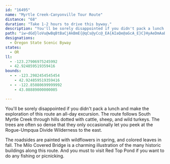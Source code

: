 ```yaml
---
id: "16495"
name: "Myrtle Creek-Canyonville Tour Route"
distance: "68"
duration: "Take 1-2 hours to drive this byway."
description: "You'll be sorely disappointed if you didn't pack a lunch and make the exploration of this route an all-day excursion. The route follows South Myrtle Creek through hills dotted with cattle, sheep, and wild turkeys."
path: "iw~dGd}loVu@wBqBtBaCjAkBmE{@qCs@yCc@_EA{AIaQe@aGcA_E}C}HyAeDmAaB_CyByLmG_CmBcBmBeAiB_AyBaAiEsCoQkAaG]kAoB{D}EsE}@kAkA_Cy@eC_@iCsBkZw@_GeAoDiBiCyQ}OmFmFgCaDmFmFySaNeA{@wFyFsEmDwCkA{KuCiBw@y@g@gGmFaNkEsAg@cAs@mEmFaFmCeEyDmDeCsAuAwK{MyJyMkBuC{AkEg@iBQeAGkAcAk_@SoUa@sGg@iFoCuOmHwZq@yDk@yDcAoRUiCqBgMqB}K{CiSOsCBy@^gFYeIXyBh@sCx@aE|AkFdBgHvCqHzB}H`EqL?sBwBkIEgB|@gFd@uDHsENmAbAyDd@sC\\sIt@kBlAgAzTD`E|@xO`FnCzAx@r@xApB`FrEzK`GxA`Ax@pAhCnF|AbChAtA~@j@zB`ApA\\~A@lEe@hA[|ByA~AsBx@qAr@aBdA{EvEiYn@eBn@mAl@s@~AqCRkAJiABsAEw@S_Bw@yBsJyRsBgJgCaN{@eI]uAy@kBuDuFm@sAyCaKY_BBsCrCuL~B{OlAkCxS_UrDmDrRuPtDgC~K_F~BsA`CqBdAmB|BaCr@m@n@QdAGnADxA^vA@dA?nAWhB}Av@eBb@yBZ}CHmD?oEe@qEg@iDa@sJNuId@gCj@sBpDqHXsANoADeAEkB_@iBw@qBiAkAgOeM{MmQgE{H}@eC{@uDc@cC_@uCMsBBsBNgD^_BnAkDbAuDTeB\\uCDyBByJ^gDx@mEr@{GN}@z@iCtHaXnAiGxByPr@{CdCgDr@_Br@sBdC{JjDuFbAyCVeCFsJt@wJd@mD|BmFjLmVvF}Lr@{BTeBd@sIbAmHrBiJRmDaCoR_BgKe@}MMeFAoFs@cSe@iCs@yB_AiBiBaC{BcBsF_AmGBuAOgC{@eAs@gD_BmAs@iBwBs@iAk@mBwAyJU_CeAuj@?sKPgDv@iHTqHKoFIy@JmEjCcTrBiGx@gFMyEu@mDmBsBaBa@{AI}@CiBPkEfCqGdGu@EuAiB{FoMCsBZaCh@{ChBwDx@u@rFsDtHuGtAqBfD{JrDuM^yBh@_FHuB?_HJyBv@sF`@oBx@_Bl@q@bCuArDqAlBKdBDdJlAnAA~@k@t@mAV_BI_D_@iGEaDVkDfAuFzJi\\hIoRr@sC\\eCN{BH{A?sCS}DsDud@y@yGoAiIMwB?cGb@}ErDkXNyC?eBU}EHy@n@eDrCiKSWYaC{@yBmPuSuAaBaFyBsAqAaAoBmCeHoJoXu@aByBmDmAsAiA_AiCgBeKmEiFaByBcBsA{AyCsEm@mCKgCD_Ch@aH?sC_@_CiAaDqAiBuAaAmAyAiCgGs@aAy@s@gI_Dk@Ky@?y@ZyB|Bi@RcASuAm@{AcA_AuBe@sCE{Ns@{FyAgEoAyBkE_FuCyDgF}KsCaHU}@c@aEEmCTkEhB}LDsAE_BOq@sCoEy@yCUkEXiF?cAYoD_@gC}AsDkGgKk@_BwBuLkA_Fo@{AsN}OwIsDyDqA}DmA}BKcC_@oA_A{E{I_A{CoBmJ_@kFWoAWw@w@yAIa@sEwF}DqIsJcPmDyGwA}AuCgA_@Ss@y@UaAsAwKmB}D}@_AeAi@gJsCaCi@y@hAk@JoAyAi@McA?yBdBcCfAc@G{@_ByAf@YKI[Hg@DyAUiAm@g@_AqBOg@XsA@_@Im@We@wCsBSYGSCsAIk@eByCWWa@MwBa@yPiAyAo@e@e@Ys@KeAJsDO[eAiAYaBaBsEsBoD[QeB^aGlBwAJk@KMQ_A{E{AmBIe@SEeBkEgEiFJoG[kC_@q@cCDsCfD}@vFH|F_A~DO`FgArAy@lC_D|CsC`H}EnFcAlBmGpGcDlFcCzGShDTjIQdD_AlBWtJoE`KM~AxA|LNrDqAxE}@nAcDpC_@~AaHSsBdBe@LwA]oDoA}Fy@qER_ASe@e@MgAk@yCaCeDi@mA[gChAiBx@mES_Ac@o@uEKSaCm@q@q@Sy@r@Yj@mExAyAeAyAQ_KE{BdA}AsAgHKsBx@_TgAcAdB}AK_CoF}Az@yFLkFsAsAgA_B?mCl@u@d@ElEJdBKlCm@xA}ClBeADiAk@eGiE[eAOeBiAsA_BmAcAEw@YkA@]s@Ay@Uy@cAEi@e@Yg@UmD_@mBOeBc@m@_Bc@aADuAx@iANm@u@a@aAmAMmCl@kB~ACd@HfCUlBcB~AsB`@_@vA@rAIdCuBfFw@hAqB|@mCEcFj@wBCyAUi@mAIwDkA_F}BaBOU}@kDuAgDs@Yi@?UFi@xDIPcEfEy@?_@XCX\\`C?pAIdB_BnBYxBYl@i@He@_A_@SkHfCMLKf@Ep@PtDUpDKZsA|AE^Cr@NnELbAg@lABXn@rBBx@CXy@~ABdEwCFoA`AwAvBoBbGiAPsHzFaErDoBx@aJjBaKzGqHfOiA`AwFs@yAj@}@nAo@hCuA`CwA`F_@lCo@jBHlAxA~AN~B_AnFaAdB_AzEgIrHcFzJwG`H}AjE_D|C_ApF`AtK_@nEy@|@_Bd@y@t@k@rCsBdGJlBOrEXj@bDOrAi@h@t@?~Es@rBmEtAuAvAcBjFiBrBm@nBEjCs@fDyAfCmE~Es@bE_CjG_@rCwE`GiAp@Ur@N`AdApAu@~Dm@l@KbFqB|E`@hHz@fABvC~@x@rBbEXGNQXAZ?^XLVCl@LlAp@~@rA^hB`AvAd@bBB~DtAlB\\PF\\r@Bx@GVK`@_Ax@W`BBb@hA~@l@~BVlBGlBY~AI~A?lD}@fFE`A^xBl@zANdBn@~@n@pAh@lBR^d@DbAKPDLr@HtACpB^tDAp@SfAiArDYb@mATiEoAiBFo@^?rBTdBNd@h@`@d@v@Fr@StBwCPk@VqDtB_@p@Sn@KnA?`AXjCRx@NRxAt@JPb@`B_@x@iAvAkDl@i@XoBxB_@|@SlAq@fA_@dAJxB^Xh@`Ad@~ABxAE^mCfGCl@F^t@`CNbAJlAEr@UlAo@^sAJMPHfC\\jDCnBKp@g@`AQv@]hFa@xAy@dAs@fFCf@Hd@NVx@`@Tp@XJf@EdB_AvBe@x@_An@Mt@r@Rv@`@vCp@|AhAlETfBMlGH~@LRx@Lx@h@rCzBSjAmBfCYlBLjCYvI_@pAoARY^YdAEp@y@xBCb@Rx@TN|A@`A\\`ArC`ATbAj@X~@Ll@?x@m@zCRlED|ENlA~@jDBt@Ol@cA|@yBrCgBdAa@h@}BdB_@Ji@?SRU`@c@hE_AfD]tBLv@^~@n@hAb@vCC`Bk@rB?xD_@vA?nAZtG\\bBNnBy@bGFbAlApCR`DCjCOtBo@~ABpBTnAtAxDA~EDfBr@lDbBrDVrD[jF?nCc@`Cy@bC_@zAEr@hA~EtA~C~MhQtNvPbCfD~AbD`EtKrAnBxA|A|AnAtBjAxBj@pDf@hXrJxp@pXlDrBhAdA~CrExA`BfFzDbAh@fDbChD~CrArBjA~BvIbRtDfF`KxIfFlDt@z@hAdCvIj\\fDfNh@nHDlSH`A`@fBlAfB|IvEfCfCfC~CrClCn@~@hAzCrCxLbAlDxBzFrAlFd@~@lAdAjBr@l@x@Tr@X~An@hGxAjH^lCRnBb@dJnAzKnAtEdBdDdD`EdBxCx@rBlAfGhA`CnEdCvAfBn@~AZlARvAH`CO`E?vAbCl_@n@lIx@~Er@tCJ|AKzAqB~G[fB_@tDsAtYS|FK~OOnESdAeAdDShBb@pBNxADxBCxB[rBo@dBsD`FwGpMm@vBwGzj@KrB`AnPx@`KKdBuAlGMzABv@DfA^xDr@bMdA`T|@pSIzB_@|BsB`H}@lDQxA?l@`@zEx@xPNfAf@~@rBrA^^n@jAr@|CDjA_AfGIx@IzH]jC{@tDwElVaGvYa@rCIrBUjOJ~Jb@hH~@|CbAlBrCtCbD|ArAfAnBxBpJtNhTxY|BpCn@r@dAl@jBj@bDrAnBrAbDxDx@xAz@~Bh@tBlBxJl@lENhH?vDc@vE_BjFmBfCiExDgExFu@rAi@fB_@`E]rCyBlIsApD_@|A_A~BkDdDa@dBIh@Y`[Bf@tCfHV`BD|DOhIJdDl@tChBlGbA~Bt@lAbExFxCbG`CjFn@xB@rA_@jBkB|Fi@pBYfFU`BqFfLy@xC_@dCsC|Ww@zM`@nB{AfJPpE_@|BqA`CsAfAKt@s@hD?nA^zBrAhI`AhD|EzIjC~FlA~MGbDOnJ?HA`CCxA?n@CpAHbI?z@?lBAjFIrAUhG?jBJrRInI?dFAjD?lA?jB@bAB~@Dz@BtA?dCDp@?vFj@l@b@n@~@tAdBjCa@vBHnArEvVt@jD@tBGtC"
designations:
  - Oregon State Scenic Byway
states:
  - OR
ll:
  - -123.27906975245992
  - 42.924859519359416
bounds:
  - - -123.2982454545454
    - 42.924859519359416
  - - -122.85080699999992
    - 43.08889000000005

---
```


You'll be sorely disappointed if you didn't pack a lunch and make the exploration of this route an all-day excursion. The route follows South Myrtle Creek through hills dotted with cattle, sheep, and wild turkeys. The trees are often so dense that they only occasionally let you peek at the Rogue-Umpqua Divide Wilderness to the east.

The roadsides are painted with wildflowers in spring, and colored leaves in fall. The Milo Covered Bridge is a charming illustration of the many historic buildings along this route. And you must to visit Red Top Pond if you want to do any fishing or picnicking.
